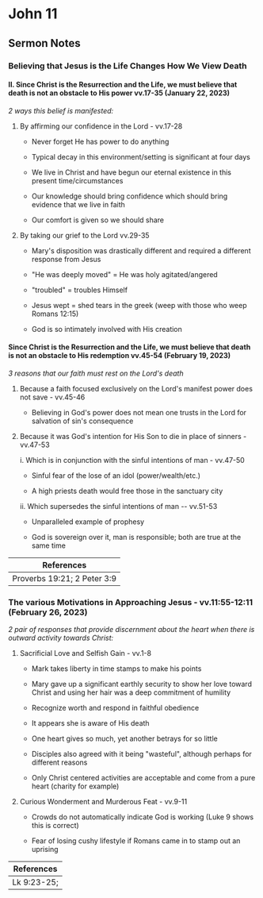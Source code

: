 # John 11

## Sermon Notes

### Believing that Jesus is the Life Changes How We View Death

#### II. Since Christ is the Resurrection and the Life, we must believe that death is not an obstacle to His power vv.17-35 (January 22, 2023)

_2 ways this belief is manifested:_

1. By affirming our confidence in the Lord - vv.17-28

    - Never forget He has power to do anything

    - Typical decay in this environment/setting is significant at four days

    - We live in Christ and have begun our eternal existence in this present time/circumstances

    - Our knowledge should bring confidence which should bring evidence that we live in faith

    - Our comfort is given so we should share

1. By taking our grief to the Lord vv.29-35

    - Mary's disposition was drastically different and required a different response from Jesus

    - "He was deeply moved" = He was holy agitated/angered

    - "troubled" = troubles Himself

    - Jesus wept = shed tears in the greek (weep with those who weep Romans 12:15)

    - God is so intimately involved with His creation

#### Since Christ is the Resurrection and the Life, we must believe that death is not an obstacle to His redemption vv.45-54 (February 19, 2023)

_3 reasons that our faith must rest on the Lord's death_

1. Because a faith focused exclusively on the Lord's manifest power does not save - vv.45-46

    - Believing in God's power does not mean one trusts in the Lord for salvation of sin's consequence

1. Because it was God's intention for His Son to die in place of sinners - vv.47-53

    i. Which is in conjunction with the sinful intentions of man - vv.47-50

    - Sinful fear of the lose of an idol (power/wealth/etc.)

    - A high priests death would free those in the sanctuary city

    ii. Which supersedes the sinful intentions of man -- vv.51-53

    - Unparalleled example of prophesy

    - God is sovereign over it, man is responsible; both are true at the same time

|References|
|-|
|Proverbs 19:21; 2 Peter 3:9|

### The various Motivations in Approaching Jesus - vv.11:55-12:11 (February 26, 2023)

_2 pair of responses that provide discernment about the heart when there is outward activity towards Christ:_

1. Sacrificial Love and Selfish Gain - vv.1-8

    - Mark takes liberty in time stamps to make his points

    - Mary gave up a significant earthly security to show her love toward Christ and using her hair was a deep commitment of humility

    - Recognize worth and respond in faithful obedience

    - It appears she is aware of His death

    - One heart gives so much, yet another betrays for so little

    - Disciples also agreed with it being "wasteful", although perhaps for different reasons

    - Only Christ centered activities are acceptable and come from a pure heart (charity for example)

1. Curious Wonderment and Murderous Feat - vv.9-11

    - Crowds do not automatically indicate God is working (Luke 9 shows this is correct)

    - Fear of losing cushy lifestyle if Romans came in to stamp out an uprising

|References|
|-|
|Lk 9:23-25; |